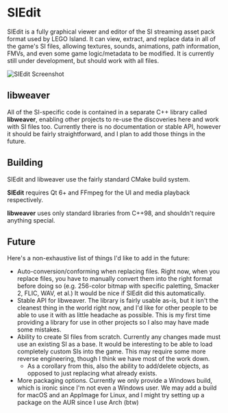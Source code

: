 # SIEdit

SIEdit is a fully graphical viewer and editor of the SI streaming asset pack format used by LEGO Island. It can view, extract, and replace data in all of the game's SI files, allowing textures, sounds, animations, path information, FMVs, and even some game logic/metadata to be modified. It is currently still under development, but should work with all files.

![SIEdit Screenshot](https://raw.githubusercontent.com/itsmattkc/SIEdit/master/packaging/screenshot.png)

## libweaver

All of the SI-specific code is contained in a separate C++ library called **libweaver**, enabling other projects to re-use the discoveries here and work with SI files too. Currently there is no documentation or stable API, however it should be fairly straightforward, and I plan to add those things in the future.

## Building

SIEdit and libweaver use the fairly standard CMake build system.

**SIEdit** requires Qt 6+ and FFmpeg for the UI and media playback respectively.

**libweaver** uses only standard libraries from C++98, and shouldn't require anything special.

## Future

Here's a non-exhaustive list of things I'd like to add in the future:

- Auto-conversion/conforming when replacing files. Right now, when you replace files, you have to manually convert them into the right format before doing so (e.g. 256-color bitmap with specific paletting, Smacker 2, FLIC, WAV, et al.) It would be nice if SIEdit did this automatically.
- Stable API for libweaver. The library is fairly usable as-is, but it isn't the cleanest thing in the world right now, and I'd like for other people to be able to use it with as little headache as possible. This is my first time providing a library for use in other projects so I also may have made some mistakes.
- Ability to create SI files from scratch. Currently any changes made must use an existing SI as a base. It would be interesting to be able to load completely custom SIs into the game. This may require some more reverse engineering, though I think we have most of the work down.
  - As a corollary from this, also the ability to add/delete objects, as opposed to just replacing what already exists.
- More packaging options. Currently we only provide a Windows build, which is ironic since I'm not even a Windows user. We may add a build for macOS and an AppImage for Linux, and I might try setting up a package on the AUR since I use Arch (btw)
